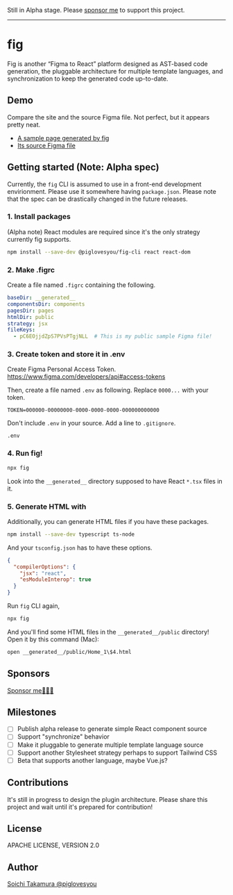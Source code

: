 Still in Alpha stage. Please [sponsor me](https://github.com/sponsors/piglovesyou) to support this project.

---
# fig

Fig is another “Figma to React” platform designed as AST-based code generation, the pluggable architecture for multiple template languages, and synchronization to keep the generated code up-to-date.

## Demo

Compare the site and the source Figma file. Not perfect, but it appears pretty neat.

* [A sample page generated by fig](https://piglovesyou.github.io/fig/patagonia/public/)
* [Its source Figma file](https://www.figma.com/file/pC6EOjjdZpS7PVsPTgjNLL/Patagonia?node-id=1%3A4)

## Getting started (Note: Alpha spec)

Currently, the `fig` CLI is assumed to use in a front-end development envirionment. Please use it somewhere having `package.json`. Please note that the spec can be drastically changed in the future releases.

### 1. Install packages

(Alpha note) React modules are required since it's the only strategy currently fig supports.

```bash
npm install --save-dev @piglovesyou/fig-cli react react-dom
```

### 2. Make .figrc

Create a file named `.figrc` containing the following.

```yaml
baseDir: __generated__
componentsDir: components
pagesDir: pages
htmlDir: public
strategy: jsx
fileKeys:
  - pC6EOjjdZpS7PVsPTgjNLL  # This is my public sample Figma file!
```

### 3. Create token and store it in .env

Create Figma Personal Access Token. https://www.figma.com/developers/api#access-tokens

Then, create a file named `.env` as following. Replace `0000...` with your token.

```
TOKEN=000000-00000000-0000-0000-0000-000000000000
```

Don't include `.env` in your source. Add a line to `.gitignore`.

```
.env
```

### 4. Run fig!

```bash
npx fig
```

Look into the `__generated__` directory supposed to have React `*.tsx` files in it.

### 5. Generate HTML with

Additionally, you can generate HTML files if you have these packages.

```bash
npm install --save-dev typescript ts-node
```

And your `tsconfig.json` has to have these options.

```json
{
  "compilerOptions": {
    "jsx": "react",
    "esModuleInterop": true
  }
}
```

Run `fig` CLI again,

```bash
npx fig
```

And you'll find some HTML files in the `__generated__/public` directory! Open it by this command (Mac):

```bash
open __generated__/public/Home_1\$4.html
```

## Sponsors

[Sponsor me🍩🍦🥶](https://github.com/sponsors/piglovesyou)

## Milestones

- [ ] Publish alpha release to generate simple React component source
- [ ] Support "synchronize" behavior
- [ ] Make it pluggable to generate multiple template language source
- [ ] Support another Stylesheet strategy perhaps to support Tailwind CSS
- [ ] Beta that supports another language, maybe Vue.js?

## Contributions

It's still in progress to design the plugin architecture. Please share this project and wait until it's prepared for contribution!

## License

APACHE LICENSE, VERSION 2.0

## Author

[Soichi Takamura @piglovesyou](https://github.com/piglovesyou/)
